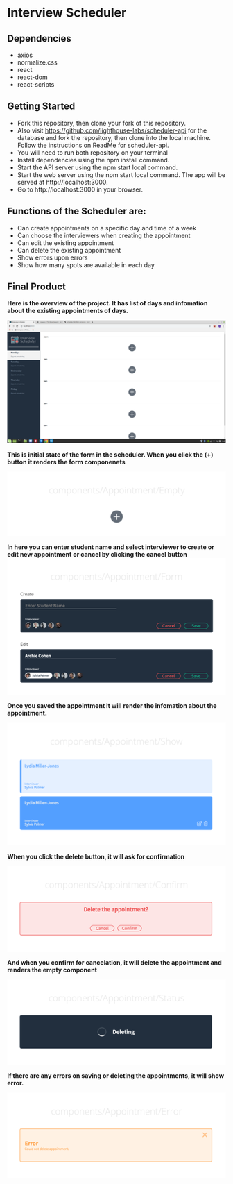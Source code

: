 # Interview Scheduler

## Dependencies

- axios
- normalize.css
- react
- react-dom
- react-scripts


## Getting Started

- Fork this repository, then clone your fork of this repository.
- Also visit https://github.com/lighthouse-labs/scheduler-api for the database and fork the repository, then clone into the local machine. Follow the instructions on ReadMe for scheduler-api.
- You will need to run both repository on your terminal
- Install dependencies using the npm install command.
- Start the API server using the npm start local command.
- Start the web server using the npm start local command. The app will be served at http://localhost:3000.
- Go to http://localhost:3000 in your browser.



## Functions of the Scheduler are:

- Can create appointments on a specific day and time of a week
- Can choose the interviewers when creating the appointment
- Can edit the existing appointment
- Can delete the existing appointment
- Show errors upon errors
- Show how many spots are available in each day


## Final Product


**Here is the overview of the project. It has list of days and infomation about the existing appointments of days.**

!["screenshot description"](https://github.com/qkrwldnjsdl1/scheduler/blob/master/image/Overview.png)

**This is initial state of the form in the scheduler. When you click the (+) button it renders the form componenets**

!["screenshot description"](https://github.com/qkrwldnjsdl1/scheduler/blob/master/image/Empty.png)

**In here you can enter student name and select interviewer to create or edit new appointment or cancel by clicking the cancel button**
!["screenshot description"](https://github.com/qkrwldnjsdl1/scheduler/blob/master/image/Form.png)

**Once you saved the appointment it will render the infomation about the appointment.**

!["screenshot description"](https://github.com/qkrwldnjsdl1/scheduler/blob/master/image/Show.png)

**When you click the delete button, it will ask for confirmation**

!["screenshot description"](https://github.com/qkrwldnjsdl1/scheduler/blob/master/image/Confirm.png)

**And when you confirm for cancelation, it will delete the appointment and renders the empty component**

!["screenshot description"](https://github.com/qkrwldnjsdl1/scheduler/blob/master/image/Deleting.png)

**If there are any errors on saving or deleting the appointments, it will show error.**

!["screenshot description"](https://github.com/qkrwldnjsdl1/scheduler/blob/master/image/Error.png)

